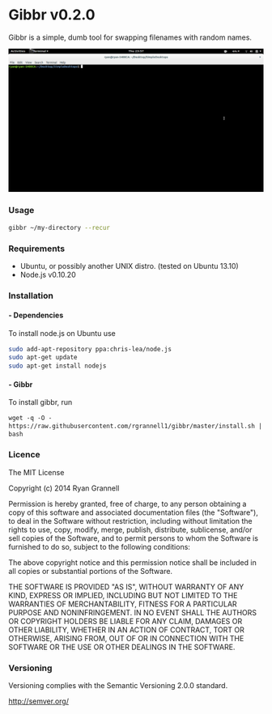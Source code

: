 Gibbr v0.2.0
=============

Gibbr is a simple, dumb tool for swapping filenames with random
names.

<img src="gibbr.gif"> </img>

### Usage

```bash
gibbr ~/my-directory --recur
```

### Requirements

* Ubuntu, or possibly another UNIX distro. (tested on Ubuntu 13.10)
* Node.js v0.10.20

### Installation

#### - Dependencies

To install node.js on Ubuntu use

```bash
sudo add-apt-repository ppa:chris-lea/node.js
sudo apt-get update
sudo apt-get install nodejs
```

#### - Gibbr

To install gibbr, run

```
wget -q -O - https://raw.githubusercontent.com/rgrannell1/gibbr/master/install.sh | bash
```

### Licence

The MIT License

Copyright (c) 2014 Ryan Grannell

Permission is hereby granted, free of charge, to any person obtaining a copy of this software and associated documentation files (the "Software"), to deal in the Software without restriction, including without limitation the rights to use, copy, modify, merge, publish, distribute, sublicense, and/or sell copies of the Software, and to permit persons to whom the Software is furnished to do so, subject to the following conditions:

The above copyright notice and this permission notice shall be included in all copies or substantial portions of the Software.

THE SOFTWARE IS PROVIDED "AS IS", WITHOUT WARRANTY OF ANY KIND, EXPRESS OR IMPLIED, INCLUDING BUT NOT LIMITED TO THE WARRANTIES OF MERCHANTABILITY, FITNESS FOR A PARTICULAR PURPOSE AND NONINFRINGEMENT. IN NO EVENT SHALL THE AUTHORS OR COPYRIGHT HOLDERS BE LIABLE FOR ANY CLAIM, DAMAGES OR OTHER LIABILITY, WHETHER IN AN ACTION OF CONTRACT, TORT OR OTHERWISE, ARISING FROM, OUT OF OR IN CONNECTION WITH THE SOFTWARE OR THE USE OR OTHER DEALINGS IN THE SOFTWARE.

### Versioning

Versioning complies with the Semantic Versioning 2.0.0 standard.

http://semver.org/
